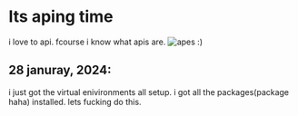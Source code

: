 # Its aping time
i love to api. fcourse i know what apis are. 
![apes :)]("https://wheatgreaser.github.io/images/imagesforapipage/ape.jpg")

## 28 januray, 2024:
i just got the virtual enivironments all setup. i got all the packages(package haha) installed. lets fucking do this. 
